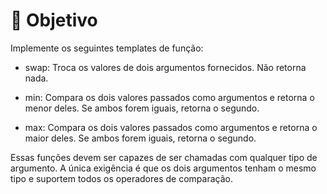 # 🎯 Objetivo
Implemente os seguintes templates de função:

- swap: Troca os valores de dois argumentos fornecidos. Não retorna nada.

- min: Compara os dois valores passados como argumentos e retorna o menor deles. Se ambos forem iguais, retorna o segundo.

- max: Compara os dois valores passados como argumentos e retorna o maior deles. Se ambos forem iguais, retorna o segundo.

Essas funções devem ser capazes de ser chamadas com qualquer tipo de argumento.
A única exigência é que os dois argumentos tenham o mesmo tipo e suportem todos os operadores de comparação.